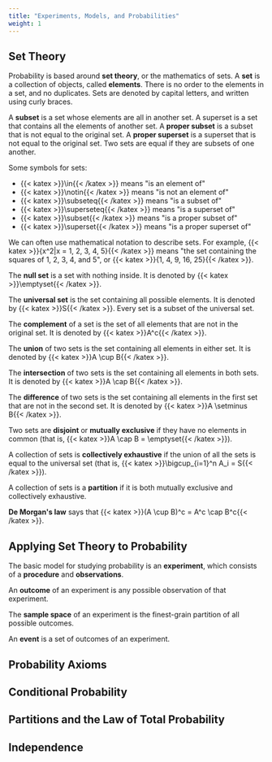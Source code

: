```yaml
---
title: "Experiments, Models, and Probabilities"
weight: 1
---
```


## Set Theory

Probability is based around **set theory**, or the mathematics of sets. A **set** is a collection of objects, called **elements**. There is no order to the elements in a set, and no duplicates. Sets are denoted by capital letters, and written using curly braces.

A **subset** is a set whose elements are all in another set. A superset is a set that contains all the elements of another set. A **proper subset** is a subset that is not equal to the original set. A **proper superset** is a superset that is not equal to the original set. Two sets are equal if they are subsets of one another.

Some symbols for sets:

* {{< katex >}}\in{{< /katex >}} means "is an element of"
* {{< katex >}}\notin{{< /katex >}} means "is not an element of"
* {{< katex >}}\subseteq{{< /katex >}} means "is a subset of"
* {{< katex >}}\superseteq{{< /katex >}} means "is a superset of"
* {{< katex >}}\subset{{< /katex >}} means "is a proper subset of"
* {{< katex >}}\superset{{< /katex >}} means "is a proper superset of"

We can often use mathematical notation to describe sets. For example, {{< katex >}}\{x^2|x = 1, 2, 3, 4, 5\}{{< /katex >}} means "the set containing the squares of 1, 2, 3, 4, and 5", or {{< katex >}}\{1, 4, 9, 16, 25\}{{< /katex >}}.

The **null set** is a set with nothing inside. It is denoted by {{< katex >}}\emptyset{{< /katex >}}.

The **universal set** is the set containing all possible elements. It is denoted by {{< katex >}}S{{< /katex >}}. Every set is a subset of the universal set.

The **complement** of a set is the set of all elements that are not in the original set. It is denoted by {{< katex >}}A^c{{< /katex >}}.

The **union** of two sets is the set containing all elements in either set. It is denoted by {{< katex >}}A \cup B{{< /katex >}}.

The **intersection** of two sets is the set containing all elements in both sets. It is denoted by {{< katex >}}A \cap B{{< /katex >}}.

The **difference** of two sets is the set containing all elements in the first set that are not in the second set. It is denoted by {{< katex >}}A \setminus B{{< /katex >}}.

Two sets are **disjoint** or **mutually exclusive** if they have no elements in common (that is, {{< katex >}}A \cap B = \emptyset{{< /katex >}}).

A collection of sets is **collectively exhaustive** if the union of all the sets is equal to the universal set (that is, {{< katex >}}\bigcup_{i=1}^n A_i = S{{< /katex >}}).

A collection of sets is a **partition** if it is both mutually exclusive and collectively exhaustive.

**De Morgan's law** says that {{< katex >}}(A \cup B)^c = A^c \cap B^c{{< /katex >}}.

## Applying Set Theory to Probability

The basic model for studying probability is an **experiment**, which consists of a **procedure** and **observations**.

An **outcome** of an experiment is any possible observation of that experiment.

The **sample space** of an experiment is the finest-grain partition of all possible outcomes.

An **event** is a set of outcomes of an experiment.

## Probability Axioms

## Conditional Probability

## Partitions and the Law of Total Probability

## Independence
